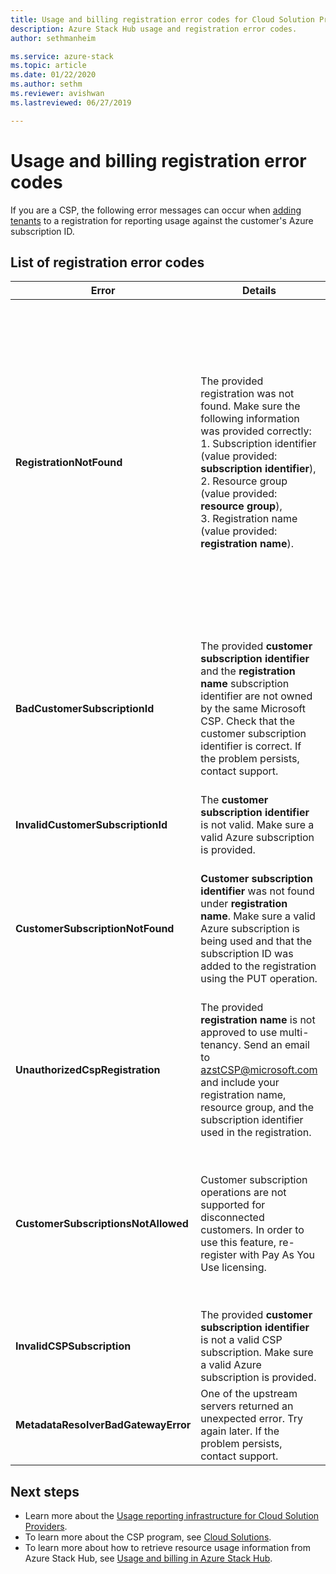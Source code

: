 ```yaml
---
title: Usage and billing registration error codes for Cloud Solution Providers for Azure Stack Hub | Microsoft Docs
description: Azure Stack Hub usage and registration error codes.
author: sethmanheim

ms.service: azure-stack
ms.topic: article
ms.date: 01/22/2020
ms.author: sethm
ms.reviewer: avishwan
ms.lastreviewed: 06/27/2019

---
```


# Usage and billing registration error codes

If you are a CSP, the following error messages can occur when [adding tenants](azure-stack-csp-ref-operations.md#add-tenant-to-registration) to a registration for reporting usage against the customer's Azure subscription ID.

## List of registration error codes

| Error                           | Details                                                                                                                                                                                                                                                                                                                           | Comments                                                                                                                                                                                                                                                                                                                                                                                                                                                                                                                                                                                                            |
|---------------------------------|-----------------------------------------------------------------------------------------------------------------------------------------------------------------------------------------------------------------------------------------------------------------------------------------------------------------------------------|---------------------------------------------------------------------------------------------------------------------------------------------------------------------------------------------------------------------------------------------------------------------------------------------------------------------------------------------------------------------------------------------------------------------------------------------------------------------------------------------------------------------------------------------------------------------------------------------------------------------|
| **RegistrationNotFound**            | The provided registration was not found. Make sure the following information was provided correctly:<br>1. Subscription identifier (value provided: **subscription identifier**),<br>2. Resource group (value provided: **resource group**),<br>3. Registration name (value provided: **registration name**).                             | This error usually occurs when the information pointing to the initial registration is not correct. If you need to verify the resource group and name of your registration, you can find it in the Azure portal, by listing all resources. If you find more than one registration resource, look at the **CloudDeploymentID** in the properties, and select the registration whose **CloudDeploymentID** matches that of your cloud. To find the **CloudDeploymentID**, you can use this PowerShell command on Azure Stack Hub:<br>`$azureStackStampInfo = Invoke-Command -Session $session -ScriptBlock { Get-AzureStackStampInformation }` |
| **BadCustomerSubscriptionId**       | The provided **customer subscription identifier** and the **registration name** subscription identifier are not owned by the same Microsoft CSP. Check that the customer subscription identifier is correct. If the problem persists, contact support. | This error occurs when the customer subscription is a CSP subscription, but it rolls up to a CSP partner different from the one to which the subscription used in the initial registration rolls up. This check is made to prevent a situation that would result in billing a CSP partner who is not responsible for the Azure Stack Hub used.                                                                                                                                                                                                                                                                          |
| **InvalidCustomerSubscriptionId**   | The **customer subscription identifier** is not valid. Make sure a valid Azure subscription is provided.                                                                                                                                                                         |                                                                                                                                                                                                                                                                                                                                                                                                                                                                                                                                                                                                                     |
| **CustomerSubscriptionNotFound**    | **Customer subscription identifier** was not found under **registration name**. Make sure a valid Azure subscription is being used and that the subscription ID was added to the registration using the PUT operation.                                                   | This error occurs when trying to verity that a tenant has been added to a subscription, and the customer subscription is not found to be associated with the registration. The customer has not been added to the registration, or the subscription ID has been written incorrectly.                                                                                                                                                                                                                                                                                                                                |
| **UnauthorizedCspRegistration**     | The provided **registration name** is not approved to use multi-tenancy. Send an email to azstCSP@microsoft.com and include your registration name, resource group, and the subscription identifier used in the registration.                                                                                    | A registration must be approved for multi-tenancy by Microsoft before you can start adding tenants to it.                                                                                                                                                                                                                                                                                                                                                                                             |
| **CustomerSubscriptionsNotAllowed** | Customer subscription operations are not supported for disconnected customers. In order to use this feature, re-register with Pay As You Use licensing.                                                                                                                                                                    | The registration to which you are trying to add tenants is a capacity registration; that is, when the registration was created, the parameter `BillingModel Capacity` was used. Only pay-as-you-use registrations are allowed to add tenants. You must re-register using the parameter `BillingModel PayAsYouUse`.                                                                                                                                                                                                                                                                                          |
| **InvalidCSPSubscription**          | The provided **customer subscription identifier** is not a valid CSP subscription. Make sure a valid Azure subscription is provided.                                                                                                                                                        | This is most likely due to the customer subscription being mistyped.                                                                                                                                                                                                                                                                                                                                                                                                                                                                                                                                        |
| **MetadataResolverBadGatewayError** | One of the upstream servers returned an unexpected error. Try again later. If the problem persists, contact support.                                                                                                                                                                                                |                                                                                                                                                                                                                                                                                                                                                                                                                                                                                                                                                                                                                     |

## Next steps

- Learn more about the [Usage reporting infrastructure for Cloud Solution Providers](azure-stack-csp-ref-infrastructure.md).
- To learn more about the CSP program, see [Cloud Solutions](https://partner.microsoft.com/solutions/microsoft-cloud-solutions).
- To learn more about how to retrieve resource usage information from Azure Stack Hub, see [Usage and billing in Azure Stack Hub](azure-stack-billing-and-chargeback.md).

